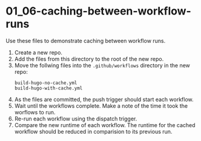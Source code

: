 # 01_06-caching-between-workflow-runs
Use these files to demonstrate caching between workflow runs.

1. Create a new repo.
1. Add the files from this directory to the root of the new repo.
1. Move the follwing files into the `.github/workflows` directory in the new repo:
    ```
    build-hugo-no-cache.yml
    build-hugo-with-cache.yml
    ```
1. As the files are committed, the push trigger should start each workflow.
1. Wait until the workflows complete.  Make a note of the time it took the worflows to run.
1. Re-run each workflow using the dispatch trigger.
1. Compare the new runtime of each workflow. The runtime for the cached workflow should be reduced in comparision to its previous run.
